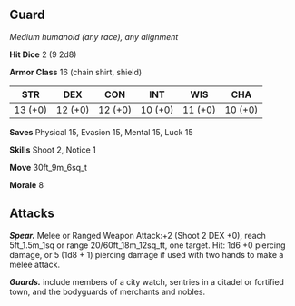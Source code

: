 ## Guard

*Medium humanoid (any race), any alignment*

**Hit Dice** 2 (9 2d8)

**Armor Class** 16 (chain shirt, shield)

| STR     | DEX     | CON     | INT     | WIS     | CHA     |
|---------|---------|---------|---------|---------|---------|
| 13 (+0) | 12 (+0) | 12 (+0) | 10 (+0) | 11 (+0) | 10 (+0) |

**Saves** Physical 15, Evasion 15, Mental 15, Luck 15

**Skills** Shoot 2, Notice 1

**Move** 30ft_9m_6sq_t

**Morale** 8

## Attacks

***Spear.*** Melee or Ranged Weapon Attack:+2 (Shoot 2 DEX +0), reach 5ft_1.5m_1sq or range 20/60ft_18m_12sq_tt, one target. Hit: 1d6 +0 piercing damage, or 5 (1d8 + 1) piercing damage if used with two hands to make a melee attack.

***Guards.*** include members of a city watch, sentries in a citadel or fortified town, and the bodyguards of merchants and nobles.

